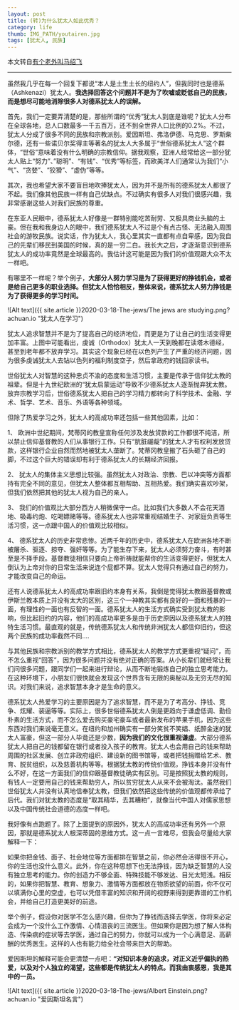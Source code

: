 ```yaml
---
layout: post
title: (转)为什么犹太人如此优秀？
category: life
thumb: IMG_PATH/youtairen.jpg
tags: [犹太人, 民族]
---
```


本文转自[有个老外叫马绍飞](https://www.zhihu.com/question/20802135?achuan.io)

---

虽然我几乎在每一个回复下都说“本人是土生土长的纽约人”，但我同时也是德系（Ashkenazi）犹太人。**我选择回答这个问题并不是为了吹嘘或贬低自己的民族，而是想尽可能地消除很多人对德系犹太人的误解。**

首先，我们一定要弄清楚的是，那些所谓的“优秀”犹太人到底是谁呢？犹太人分布在全球各地，总人口数最多一千五百万，还不到全世界人口比例的0.2%。不过，犹太人分成了很多不同的民族和宗教派别。爱因斯坦、弗洛伊德、马克思、罗斯柴尔德，还有一些诺贝尔奖得主等著名的犹太人大多属于“世俗德系犹太人”这个群体，“世俗”意味着没有什么明确的宗教信仰。据我观察，亚洲人经常给这一部分犹太人贴上“努力”、”聪明”、“有钱”、“优秀”等标签，而欧美洋人们通常认为我们“小气”、“贪婪”、“狡猾”、“虚伪”等等。

其次，我也希望大家不要盲目地吹捧犹太人，因为并不是所有的德系犹太人都很了不起。我们像其他民族一样有自己优缺点。不过确实有很多人对我们很感兴趣，我非常感谢这些人对我们民族的尊重。

在东亚人民眼中，德系犹太人好像是一群特别能吃苦耐劳、又极具商业头脑的土豪。但在我和我身边人的眼中，我们德系犹太人不过是个有点古怪、无法融入周围社会的游牧民族。说实话，作为犹太人，我心里其实一直都有点自卑感，因为我自己的先辈们移民到美国的时候，真的是一穷二白。我长大之后，才逐渐意识到德系犹太人的成功率竟然是全球最高的。我估计这可能是因为我们的价值观跟大众不太一样吧。

有哪里不一样呢？举个例子，**大部分人努力学习是为了获得更好的挣钱机会，或者是给自己更多的职业选择。但犹太人恰恰相反，整体来说，德系犹太人努力挣钱是为了获得更多的学习时间。**

![Alt text]({{ site.article }}2020-03-18-The-jews/The jews are studying.png?achuan.io "犹太人在学习")   

犹太人追求智慧并不是为了提高自己的经济地位，而更是为了让自己的生活变得更加丰富。上图中可能看出，虔诚（Orthodox）犹太人一天到晚都在读塔木德经，甚至到老年都不放弃学习。其实这个现象已经在以色列产生了严重的经济问题，因为很多虔诚犹太人去钻以色列的福利制度空子，然后拿政府的钱回家读书。

世俗犹太人对智慧的这种忠贞不渝的态度和生活习惯，主要是传承于信仰犹太教的祖辈。但是十九世纪欧洲的“犹太启蒙运动”导致不少德系犹太人逐渐抛弃犹太教。放弃宗教学习后，世俗德系犹太人把自己的学习精力都转向了科学技术、金融、学术、哲学、艺术、音乐、外语等各种领域。

但除了热爱学习之外，犹太人的高成功率还包括一些其他因素，比如：

1、 欧洲中世纪期间，梵蒂冈的教皇宣称任何涉及发放贷款的工作都很不纯洁，所以禁止信仰基督教的人们从事银行工作。只有“肮脏龌龊”的犹太人才有权利发放贷款，这样银行企业自然而然地被犹太人垄断了。梵蒂冈教皇搬了石头砸了自己的脚，不过这个巨大的错误却有利于德系犹太人的长期经济回报。

2、 犹太人的集体主义思想比较强。虽然犹太人对政治、宗教、巴以冲突等方面都持有完全不同的意见，但犹太人整体都互相帮助、互相热爱。我们确实喜欢吵架，但我们依然把其他的犹太人视为自己的亲人。

3、 我们的价值观比大部分西方人稍微保守一点。比如我们大多数人不会花天酒地、吸毒约炮、吃喝嫖赌等等。德系犹太人也非常重视结婚生子、对家庭负责等生活习惯，这一点跟中国人的价值观比较相似。

4、 德系犹太人的历史非常悲惨。近两千年的历史中，德系犹太人在欧洲各地不断被屠杀、驱逐、掠夺、强奸等等。为了能生存下来，犹太人必须努力奋斗，有时甚至是不择手段。基督教徒相信只要向上帝祈祷就能帮你的生活变得更好，但犹太人倒认为上帝对你的日常生活来说连个屁都不算。犹太人觉得只有通过自己的努力，才能改变自己的命运。

还有人说德系犹太人的高成功率跟旧约本身有关系，我倒是觉得犹太教跟基督教或伊斯兰教本质上并没有太大的区别，这三个一神教其实都有良好的一面和残暴的一面，有理性的一面也有反智的一面。德系犹太人的生活方式确实受到犹太教的影响，但比起旧约的内容，他们的高成功率更多是由于历史原因以及德系犹太人的独特生活习惯。最直观的就是，传统德系犹太人和传统非洲犹太人都信仰旧约，但这两个民族的成功率截然不同....

与其他民族和宗教派别的教学方式相比，德系犹太人的教学方式更重视“疑问”，而不怎么重视“回答”，因为很多问题并没有绝对正确的答案。从小长辈们就经常让我们问很多问题，跟同学们一起来进行辩论，从而不断地锻炼自己的独立思考能力。在这种环境下，小朋友们很快就会发现这个世界含有无限的奥秘以及无穷无尽的知识。对我们来说，追求智慧本身才是生命的意义。

德系犹太人热爱学习的主要原因是为了追求智慧，而不是为了考高分、挣钱、竞争、炫耀、装逼等等。实际上，很多世俗德系犹太人倒是更趋向于谦虚低调、勤俭朴素的生活方式，而不怎么爱去购买豪宅豪车或者最新发布的苹果手机，因为这些东西对我们来说毫无意义。在纽约和加州确实有一部分笑贫不笑娼、纸醉金迷的犹太人富豪，但这一部分人毕竟还是少数，**因为我们的文化很重视谦虚**。大部分德系犹太人把自己的钱都留在银行或者投入孩子的教育。犹太人也会用自己的钱来帮助周围的社区发展、创立非政府组织、建设新的图书馆等，或者把钱捐赠给艺术、教育、脱贫组织，以及慈善机构等等。根据犹太教的传统价值观，挣钱本身并没有什么不好，在这一方面我们的信仰跟基督教徒确实有区别。可是按照犹太教的规则，有钱人一定要用自己的钱来帮助穷人，所以贫穷犹太人从来不会被淘汰。虽然我们世俗犹太人并没有认真地信奉犹太教，但我们依然把这些传统的价值观都传承给了后代。我们对犹太教的态度是“取其精华，去其糟粕”，就像当代中国人对儒家思想以及中国传统社会道德的态度一样吧。

我好像有点跑题了。除了上面提到的原因外，犹太人的高成功率还有另外一个原因，那就是德系犹太人根深蒂固的思维方式。这一点一言难尽，但我会尽量给大家解释一下：

如果你把金钱、面子、社会地位等方面都排在智慧之前，你必然会活得很不开心，你的生活也没什么意义。此外，你在这种思想下也无法挣钱，因为缺乏智慧的人没有独立思考的能力。你的创造力不够全面、特殊技能不够发达、目光太短浅。相反的，如果你把智慧、教育、想象力、激情等方面都放在物质欲望的前面，你不仅可以填满你心里的空虚，也可以凭借丰富的知识和开阔的视野来得到更靠谱的工作机会，并给自己打造更美好的前途。

举个例子，假设你对医学不怎么感兴趣，但你为了挣钱而选择去学医，你将来必定会成为一个没什么工作激情、心情沮丧的三流医生。但如果你是因为想了解人体构造、传染病的症状等去学医，通过自己的努力，你就可以成为一个心满意足、高薪酬的优秀医生。这样的人也有能力给全社会带来巨大的帮助。

爱因斯坦的解释可能会更清楚一点吧：**“对知识本身的追求，对正义近乎偏执的热爱，以及对个人独立的渴望，这些都是传统犹太人的特点。而我由衷感恩，我是其中的一员。**

![Alt text]({{ site.article }}2020-03-18-The-jews/Albert Einstein.png?achuan.io "爱因斯坦名言")   